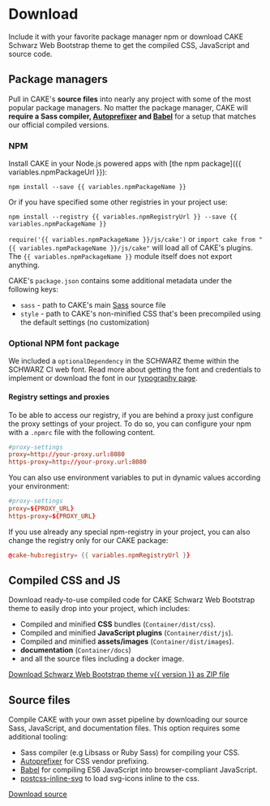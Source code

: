 # Download

Include it with your favorite package manager npm or download CAKE Schwarz Web Bootstrap theme to get the compiled CSS, JavaScript and source code.

## Package managers

Pull in CAKE's **source files** into nearly any project with some of the most popular package managers. No matter the package manager, CAKE will **require a Sass compiler, [Autoprefixer](https://github.com/postcss/autoprefixer) and [Babel](https://babeljs.io/)** for a setup that matches our official compiled versions.

### NPM

Install CAKE in your Node.js powered apps with [the npm package]({{ variables.npmPackageUrl }}):

```console
npm install --save {{ variables.npmPackageName }}
```

Or if you have specified some other registries in your project use:

```console
npm install --registry {{ variables.npmRegistryUrl }} --save {{ variables.npmPackageName }}
```

`require('{{ variables.npmPackageName }}/js/cake')` or `import cake from "{{ variables.npmPackageName }}/js/cake"` will load all of CAKE's plugins. The `{{ variables.npmPackageName }}` module itself does not export anything.

CAKE's `package.json` contains some additional metadata under the following keys:

- `sass` - path to CAKE's main [Sass](https://sass-lang.com/) source file
- `style` - path to CAKE's non-minified CSS that's been precompiled using the default settings (no customization)

### Optional NPM font package

We included a `optionalDependency` in the SCHWARZ theme within the SCHWARZ CI web font. Read more about getting the font and credentials to implement or download the font in our [typography page](../Content/Typography/Typography.md).

#### Registry settings and proxies

To be able to access our registry, if you are behind a proxy just configure the proxy settings of your project. To do so, you can configure your npm with a `.npmrc` file with the following content.

```toml
#proxy-settings
proxy=http://your-proxy.url:8080
https-proxy=http://your-proxy.url:8080
```

You can also use environment variables to put in dynamic values according your environment:

```toml
#proxy-settings
proxy=${PROXY_URL}
https-proxy=${PROXY_URL}
```

If you use already any special npm-registry in your project, you can also change the registry only for our CAKE package:

```toml
@cake-hub:registry= {{ variables.npmRegistryUrl }}
```


## Compiled CSS and JS

Download ready-to-use compiled code for CAKE Schwarz Web Bootstrap theme to easily drop into your project, which includes:

* Compiled and minified **CSS** bundles (`Container/dist/css`).
* Compiled and minified **JavaScript plugins** (`Container/dist/js`).
* Compiled and minified **assets/images** (`Container/dist/images`).
* **documentation** (`Container/docs`)
* and all the source files including a docker image.

<a href="{{ variables.bundleDownloadUrl }}#v{{ version }}&format=zip" className="btn btn-primary">Download Schwarz Web Bootstrap theme v{{ version }} as ZIP file</a>

## Source files

Compile CAKE with your own asset pipeline by downloading our source Sass, JavaScript, and documentation files. This option requires some additional tooling:

* Sass compiler (e.g Libsass or Ruby Sass) for compiling your CSS.
* [Autoprefixer](https://github.com/postcss/autoprefixer) for CSS vendor prefixing.
* [Babel](https://babeljs.io/) for compiling ES6 JavaScript into browser-compliant JavaScript.
* [postcss-inline-svg](https://github.com/TrySound/postcss-inline-svg) to load svg-icons inline to the css.

<a href="{{ variables.sourceDownloadUrl }}#v{{ version }}&format=zip" className="btn btn-primary">Download source</a>
